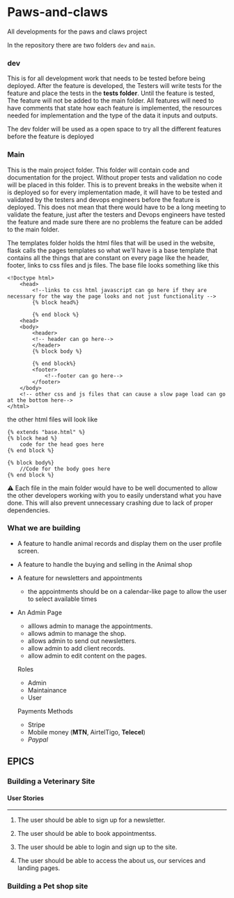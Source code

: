 # Paws-and-claws
All developments for the paws and claws project

In the repository there are two folders `dev` and `main`.

### dev

This is for all development work that needs to be tested before being deployed.
After the feature is developed, the Testers will write tests for the feature and place the tests in the **tests folder**. Until the feature is tested, The feature will not be added to the main folder.
All features will need to have comments that state how each feature is implemented, the resources needed for implementation and the type of the data it inputs and outputs.

The dev folder will be used as a open space to try all the different features before the feature is deployed

### Main

This is the main project folder. This folder will contain code and documentation for the project.
Without proper tests and validation no code will be placed in this folder.
This is to prevent breaks in the website when it is deployed so for every implementation made, it will have to be tested and validated by the testers and devops engineers before the feature is deployed. This does not mean that there would have to be a long meeting to validate the feature, just after the testers and Devops engineers have tested the feature and made sure there are no problems the feature can be added to the main folder. 

The templates folder holds the html files that will be used in the website, flask calls the pages templates
so what we'll have is a base template that contains all the things that are constant on every page like the header, footer, links to css files and js files.
The base file looks something like this
```jinja
<!Doctype html>
    <head>
        <!--links to css html javascript can go here if they are necessary for the way the page looks and not just functionality -->
        {% block head%}

        {% end block %}
    <head>
    <body>
        <header>
        <!-- header can go here-->
        </header>
        {% block body %}

        {% end block%}
        <footer>
            <!--footer can go here-->
        </footer>
    </body>
    <!-- other css and js files that can cause a slow page load can go at the bottom here-->
</html>
```

the other html files will look like

```jinja
{% extends "base.html" %}
{% block head %}
    code for the head goes here
{% end block %}

{% block body%}
    //Code for the body goes here
{% end block %}
```


:warning: Each file in the main folder would have to be well documented to allow the other developers working with you to easily understand what you have done. This will also prevent unnecessary crashing due to lack of proper dependencies.



### What we are building

- A feature to handle animal records and display them on the user profile screen.

- A feature to handle the buying and selling in the Animal shop

- A feature for newsletters and appointments
    * the appointments should be on a calendar-like page to allow the user to select available times

- An Admin Page
    * alllows admin to manage the appointments.
    * allows admin to manage the shop.
    * allows admin to send out newsletters.
    * allow admin to add client records.
    * allow admin to edit content on the pages.

    Roles
    - Admin
    - Maintainance
    - User

    Payments Methods
    - Stripe
    - Mobile money (**MTN**, AirtelTigo, **Telecel**)
    - *Paypal*



## EPICS

### Building a Veterinary Site

#### User Stories
-------------
1. The user should be able to sign up for a newsletter.

2. The user should be able to book appointmentss.

3. The user should be able to login and sign up to the site.

4. The user should be able to access the about us, our services and landing pages.






### Building a Pet shop site


